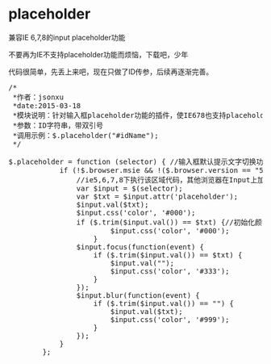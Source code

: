 # placeholder
兼容IE 6,7,8的input placeholder功能

不要再为IE不支持placeholder功能而烦恼，下载吧，少年

代码很简单，先丢上来吧，现在只做了ID传参，后续再逐渐完善。

<pre>
/*
 *作者：jsonxu
 *date:2015-03-18
 *模块说明：针对输入框placeholder功能的插件，使IE678也支持placeholder
 *参数：ID字符串，带双引号
 *调用示例：$.placeholder("#idName");
 */

$.placeholder = function (selector) { //输入框默认提示文字切换功能
            if (!$.browser.msie && !($.browser.version == "5.0" || $.browser.version == "6.0" || $.browser.version == "7.0" || $.browser.version == "8.0")) {
                //ie5,6,7,8下执行该区域代码，其他浏览器在Input上加placeholder="请输入关键字"可自动实现
                var $input = $(selector);
                var $txt = $input.attr('placeholder');
                $input.val($txt);
                $input.css('color', '#000');
                if ($.trim($input.val()) == $txt) {//初始化颜色
                        $input.css('color', '#000');
                    }
                $input.focus(function(event) {
                    if ($.trim($input.val()) == $txt) {
                        $input.val("");
                        $input.css('color', '#333');
                    }
                });
                $input.blur(function(event) {
                    if ($.trim($input.val()) == "") {
                        $input.val($txt);
                        $input.css('color', '#999');
                    }
                });
            }
        };
 </pre>
